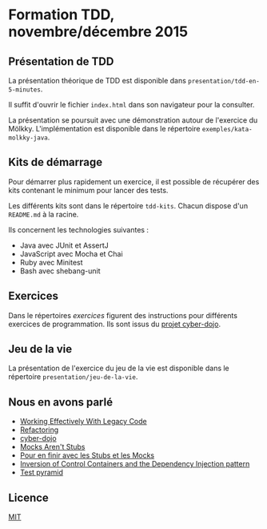 # Formation TDD, novembre/décembre 2015

## Présentation de TDD

La présentation théorique de TDD est disponible dans `presentation/tdd-en-5-minutes`.

Il suffit d'ouvrir le fichier `index.html` dans son navigateur pour la consulter.

La présentation se poursuit avec une démonstration autour de l'exercice du Mölkky. L'implémentation est disponible dans le répertoire `exemples/kata-molkky-java`.

## Kits de démarrage

Pour démarrer plus rapidement un exercice, il est possible de récupérer des kits contenant le minimum pour lancer des tests.

Les différents kits sont dans le répertoire `tdd-kits`. Chacun dispose d'un `README.md` à la racine.

Ils concernent les technologies suivantes :

* Java avec JUnit et AssertJ
* JavaScript avec Mocha et Chai
* Ruby avec Minitest
* Bash avec shebang-unit

## Exercices

Dans le répertoires *exercices* figurent des instructions pour différents exercices de programmation. Ils sont issus du [projet cyber-dojo].

## Jeu de la vie

La présentation de l'exercice du jeu de la vie est disponible dans le répertoire `presentation/jeu-de-la-vie`.

## Nous en avons parlé

* [Working Effectively With Legacy Code]
* [Refactoring]
* [cyber-dojo]
* [Mocks Aren't Stubs]
* [Pour en finir avec les Stubs et les Mocks]
* [Inversion of Control Containers and the Dependency Injection pattern]
* [Test pyramid]

## Licence

[MIT](LICENSE)

[projet cyber-dojo]: https://github.com/JonJagger/cyber-dojo
[cyber-dojo]: http://cyber-dojo.org
[Working Effectively With Legacy Code]: http://c2.com/cgi/wiki?WorkingEffectivelyWithLegacyCode
[Refactoring]: http://c2.com/cgi/wiki?RefactoringImprovingTheDesignOfExistingCode
[Mocks Aren't Stubs]: http://martinfowler.com/articles/mocksArentStubs.html
[Pour en finir avec les Stubs et les Mocks]: http://agilitateur.azeau.com/post/2011/04/12/Pour-en-finir-avec-les-Stubs-et-les-Mocks
[Inversion of Control Containers and the Dependency Injection pattern]: http://martinfowler.com/articles/injection.html
[Test pyramid]: http://martinfowler.com/bliki/TestPyramid.html
